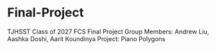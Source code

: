 # Final-Project
TJHSST Class of 2027 FCS Final Project
Group Members: Andrew Liu, Aashka Doshi, Aarit Koundinya
Project: Piano Polygons
